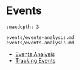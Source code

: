 # Events

```{toctree}
:maxdepth: 3

events/events-analysis.md
events/events-analysis.md
```

- [Events Analysis](./events/events-analysis.md)
- [Tracking Events](./events/tracking-events.md)
